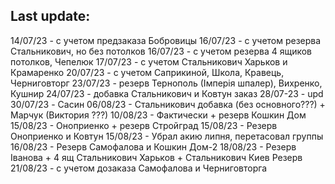 ## Last update:

14/07/23 - с учетом предзаказа Бобровицы 
16/07/23 - с учетом резерва Стальникович, но без потолков
16/07/23 - с учетом резерва 4 ящиков потолков, Чепелюк
17/07/23 - с учетом Стальникович Харьков и Крамаренко
20/07/23 - с учетом Саприкиной, Школа, Кравець, Черниговторг
23/07/23 - резерв Тернополь (Імперія шпалер), Вихренко, Кушнир
24/07/23 - добавка Стальникович и Ковтун заказ
28/07-23 - upd
30/07/23 - Сасин
06/08/23 - Стальникович добавка (без основного???) + Марчук (Виктория ???)
10/08/23 - Фактически + резерв Кошкин Дом
15/08/23 - Оноприенко + резерв Стройград
15/08/23 - Резерв Оноприенко и Ковтун
15/08/23 - Убрал акию липня, перетасовал группы
16/08/23 - Резерв Самофалова и Кошкин Дом-2
18/08/23 - Резерв Іванова + 4 ящ Стальникович Харьков + Стальникович Киев Резерв
21/08/23 - с учетом дозаказа Самофалова и Черниговторга